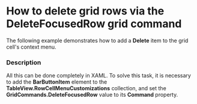 # How to delete grid rows via the DeleteFocusedRow grid command


<p>The following example demonstrates how to add a <strong>Delete</strong> item to the grid cell's context menu.</p>


<h3>Description</h3>

<p>All this can be done completely in XAML. To solve this task, it is necessary to add the <strong>BarButtonItem</strong> element to the <strong>TableView.RowCellMenuCustomizations</strong> collection, and set the <strong>GridCommands.DeleteFocusedRow</strong> value to its <strong>Command</strong> property.</p>

<br/>


